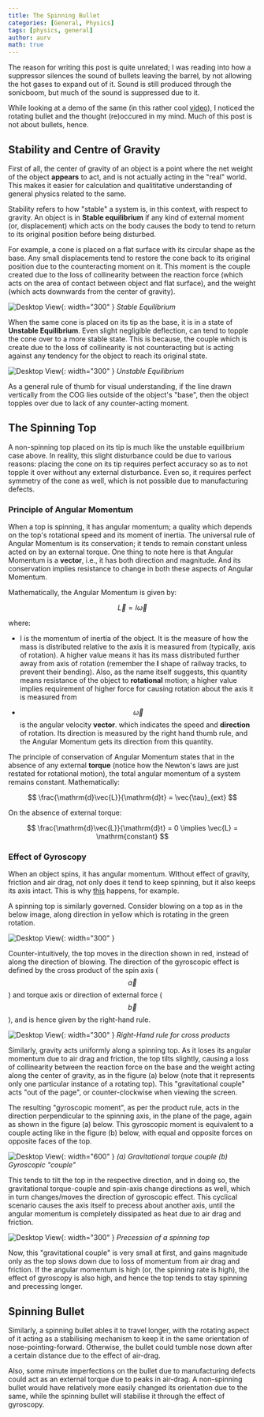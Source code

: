 ```yaml
---
title: The Spinning Bullet
categories: [General, Physics]
tags: [physics, general]
author: aurv
math: true
---
```


The reason for writing this post is quite unrelated; I was reading into how a suppressor silences the sound of bullets leaving the barrel, by not allowing the hot gases to expand out of it. Sound is still produced through the sonicboom, but much of the sound is suppressed due to it.

While looking at a demo of the same (in this rather cool <a target="_blank" href="https://www.youtube.com/watch?v=7pOXunRYJIw">video</a>), I noticed the rotating bullet and the thought (re)occured in my mind. Much of this post is not about bullets, hence.

## Stability and Centre of Gravity

First of all, the center of gravity of an object is a point where the net weight of the object **appears** to act, and is not actually acting in the "real" world. This makes it easier for calculation and qualititative understanding of general physics related to the same.

Stability refers to how "stable" a system is, in this context, with respect to gravity. An object is in **Stable equilibrium** if any kind of external moment (or, displacement) which acts on the body causes the body to tend to return to its original position before being disturbed.

For example, a cone is placed on a flat surface with its circular shape as the base. Any small displacements tend to restore the cone back to its original position due to the counteracting moment on it. This moment is the couple created due to the loss of collinearity between the reaction force (which acts on the area of contact between object and flat surface), and the weight (which acts downwards from the center of gravity).

![Desktop View](/assets/img/posts/2024-06-08-why-a-bullet-spins/stable_equi.png){: width="300" }
_Stable Equilibrium_

When the same cone is placed on its tip as the base, it is in a state of **Unstable Equilibrium**. Even slight negligible deflection, can tend to topple the cone over to a more stable state. This is because, the couple which is create due to the loss of collinearity is not counteracting but is acting against any tendency for the object to reach its original state.

![Desktop View](/assets/img/posts/2024-06-08-why-a-bullet-spins/unstable_equi.png){: width="300" }
_Unstable Equilibrium_

As a general rule of thumb for visual understanding, if the line drawn vertically from the COG lies outside of the object's "base", then the object topples over due to lack of any counter-acting moment.

## The Spinning Top

A non-spinning top placed on its tip is much like the unstable equilibrium case above. In reality, this slight disturbance could be due to various reasons: placing the cone on its tip requires perfect accuracy so as to not topple it over without any external disturbance. Even so, it requires perfect symmetry of the cone as well, which is not possible due to manufacturing defects.

### Principle of Angular Momentum

When a top is spinning, it has angular momentum; a quality which depends on the top's rotational speed and its moment of inertia. The universal rule of Angular Momentum is its conservation; it tends to remain constant unless acted on by an external torque. One thing to note here is that Angular Momentum is a **vector**, i.e., it has both direction and magnitude. And its conservation implies resistance to change in both these aspects of Angular Momentum.

Mathematically, the Angular Momentum is given by:

$$
\vec{L} = I\vec{\omega}
$$

where:

- I is the momentum of inertia of the object. It is the measure of how the mass is distributed relative to the axis it is measured from (typically, axis of rotation). A higher value means it has its mass distributed further away from axis of rotation (remember the **I** shape of railway tracks, to prevent their bending). Also, as the name itself suggests, this quantity means resistance of the object to **rotational** motion; a higher value implies requirement of higher force for causing rotation about the axis it is measured from

- $$ \vec{\omega} $$ is the angular velocity **vector**. which indicates the speed and **direction** of rotation. Its direction is measured by the right hand thumb rule, and the Angular Momentum gets its direction from this quantity.

The principle of conservation of Angular Momentum states that in the absence of any external **torque** (notice how the Newton's laws are just restated for rotational motion), the total angular momentum of a system remains constant. Mathematically:

$$
\frac{\mathrm{d}\vec{L}}{\mathrm{d}t} = \vec{\tau}_{ext}
$$

On the absence of external torque:

$$
\frac{\mathrm{d}\vec{L}}{\mathrm{d}t} = 0 \implies \vec{L} = \mathrm{constant}
$$

### Effect of Gyroscopy

When an object spins, it has angular momentum. WIthout effect of gravity, friction and air drag, not only does it tend to keep spinning, but it also keeps its axis intact. This is why <a target="_blank" href="https://www.youtube.com/watch?v=xGdH0lwFOiM">this</a> happens, for example.

A spinning top is similarly governed. Consider blowing on a top as in the below image, along direction in yellow which is rotating in the green rotation.

![Desktop View](/assets/img/posts/2024-06-08-why-a-bullet-spins/blowing_spinning_top.png){: width="300" }

Counter-intuitively, the top moves in the direction shown in red, instead of along the direction of blowing. The direction of the gyroscopic effect is defined by the cross product of the spin axis ($$ \vec{a} $$) and torque axis or direction of external force ($$ \vec{b} $$), and is hence given by the right-hand rule.

![Desktop View](/assets/img/posts/2024-06-08-why-a-bullet-spins/RHT.png){: width="300" }
_Right-Hand rule for cross products_

Similarly, gravity acts uniformly along a spinning top. As it loses its angular momentum due to air drag and friction, the top tilts slightly, causing a loss of collinearity between the reaction force on the base and the weight acting along the center of gravity, as in the figure (a) below (note that it represents only one particular instance of a rotating top). This "gravitational couple" acts "out of the page", or counter-clockwise when viewing the screen.

The resulting "gyroscopic moment", as per the product rule, acts in the direction perpendicular to the spinning axis, in the plane of the page, again as shown in the figure (a) below. This gyroscopic moment is equivalent to a couple acting like in the figure (b) below, with equal and opposite forces on opposite faces of the top.

![Desktop View](/assets/img/posts/2024-06-08-why-a-bullet-spins/Spinning_top_couple.png){: width="600" }
_(a) Gravitational torque couple    (b) Gyroscopic "couple"_

This tends to tilt the top in the respective direction, and in doing so, the gravitational torque-couple and spin-axis change directions as well, which in turn changes/moves the direction of gyroscopic effect. This cyclical scenario causes the axis itself to precess about another axis, until the angular momentum is completely dissipated as heat due to air drag and friction.

![Desktop View](/assets/img/posts/2024-06-08-why-a-bullet-spins/Spinning_top_precess.png){: width="300" }
_Precession of a spinning top_

Now, this "gravitational couple" is very small at first, and gains magnitude only as the top slows down due to loss of momentum from air drag and friction. If the angular momentum is high (or, the spinning rate is high), the effect of gyroscopy is also high, and hence the top tends to stay spinning and precessing longer.

## Spinning Bullet

Similarly, a spinning bullet ables it to travel longer, with the rotating aspect of it acting as a stabilising mechanism to keep it in the same orientation of nose-pointing-forward. Otherwise, the bullet could tumble nose down after a certain distance due to the effect of air-drag.

Also, some minute imperfections on the bullet due to manufacturing defects could act as an external torque due to peaks in air-drag. A non-spinning bullet would have relatively more easily changed its orientation due to the same, while the spinning bullet will stabilise it through the effect of gyroscopy.
